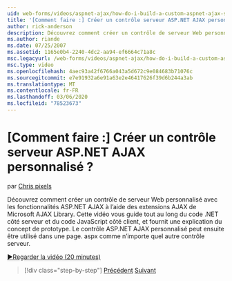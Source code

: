```yaml
---
uid: web-forms/videos/aspnet-ajax/how-do-i-build-a-custom-aspnet-ajax-server-control
title: '[Comment faire :] Créer un contrôle serveur ASP.NET AJAX personnalisé ? | Microsoft Docs'
author: rick-anderson
description: Découvrez comment créer un contrôle de serveur Web personnalisé avec les fonctionnalités ASP.NET AJAX à l’aide des extensions AJAX de Microsoft AJAX Library. Cette vidéo vous guide...
ms.author: riande
ms.date: 07/25/2007
ms.assetid: 1165e0b4-2240-4dc2-aa94-ef6664c71a8c
msc.legacyurl: /web-forms/videos/aspnet-ajax/how-do-i-build-a-custom-aspnet-ajax-server-control
msc.type: video
ms.openlocfilehash: 4aec93a42f6766a043a5d672c9e084683b71076c
ms.sourcegitcommit: e7e91932a6e91a63e2e46417626f39d6b244a3ab
ms.translationtype: MT
ms.contentlocale: fr-FR
ms.lasthandoff: 03/06/2020
ms.locfileid: "78523673"
---
```

# <a name="how-do-i-build-a-custom-aspnet-ajax-server-control"></a>[Comment faire :] Créer un contrôle serveur ASP.NET AJAX personnalisé ?

par [Chris pixels](https://twitter.com/chrispels)

Découvrez comment créer un contrôle de serveur Web personnalisé avec les fonctionnalités ASP.NET AJAX à l’aide des extensions AJAX de Microsoft AJAX Library. Cette vidéo vous guide tout au long du code .NET côté serveur et du code JavaScript côté client, et fournit une explication du concept de prototype. Le contrôle ASP.NET AJAX personnalisé peut ensuite être utilisé dans une page. aspx comme n’importe quel autre contrôle serveur.

[&#9654;Regarder la vidéo (20 minutes)](https://channel9.msdn.com/Blogs/ASP-NET-Site-Videos/how-do-i-build-a-custom-aspnet-ajax-server-control)

> [!div class="step-by-step"]
> [Précédent](how-do-i-debug-aspnet-ajax-applications-using-visual-studio-2005.md)
> [Suivant](how-do-i-use-javascript-to-refresh-an-aspnet-ajax-updatepanel.md)
